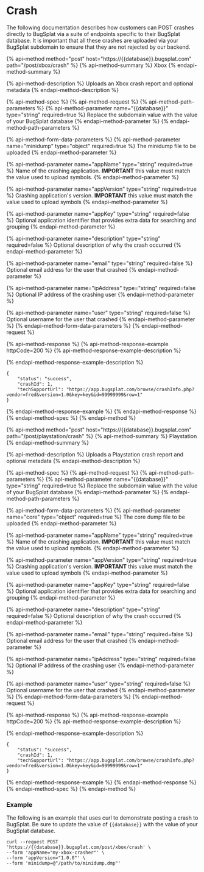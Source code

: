 # Crash

The following documentation describes how customers can POST crashes directly to BugSplat via a suite of endpoints specific to their BugSplat database. It is important that all these crashes are uploaded via your BugSplat subdomain to ensure that they are not rejected by our backend.

{% api-method method="post" host="https://{{database}}.bugsplat.com" path="/post/xbox/crash" %}
{% api-method-summary %}
Xbox
{% endapi-method-summary %}

{% api-method-description %}
Uploads an Xbox crash report and optional metadata
{% endapi-method-description %}

{% api-method-spec %}
{% api-method-request %}
{% api-method-path-parameters %}
{% api-method-parameter name="{{database}}" type="string" required=true %}
Replace the subdomain value  with the value of your BugSplat database
{% endapi-method-parameter %}
{% endapi-method-path-parameters %}

{% api-method-form-data-parameters %}
{% api-method-parameter name="minidump" type="object" required=true %}
The minidump file to be uploaded
{% endapi-method-parameter %}

{% api-method-parameter name="appName" type="string" required=true %}
Name of the crashing application. **IMPORTANT** this value must match the value used to upload symbols.
{% endapi-method-parameter %}

{% api-method-parameter name="appVersion" type="string" required=true %}
Crashing application's version. **IMPORTANT** this value must match the value used to upload symbols
{% endapi-method-parameter %}

{% api-method-parameter name="appKey" type="string" required=false %}
Optional application identifier that provides extra data for searching and grouping
{% endapi-method-parameter %}

{% api-method-parameter name="description" type="string" required=false %}
Optional description of why the crash occurred
{% endapi-method-parameter %}

{% api-method-parameter name="email" type="string" required=false %}
Optional email address for the user that crashed
{% endapi-method-parameter %}

{% api-method-parameter name="ipAddress" type="string" required=false %}
Optional IP address of the crashing user
{% endapi-method-parameter %}

{% api-method-parameter name="user" type="string" required=false %}
Optional username for the user that crashed
{% endapi-method-parameter %}
{% endapi-method-form-data-parameters %}
{% endapi-method-request %}

{% api-method-response %}
{% api-method-response-example httpCode=200 %}
{% api-method-response-example-description %}

{% endapi-method-response-example-description %}

```text
{
    "status": "success",
    "crashId": 1,
    "techSupportUrl": "https://app.bugsplat.com/browse/crashInfo.php?vendor=fred&version=1.0&key=key&id=99999999&row=1"
}
```
{% endapi-method-response-example %}
{% endapi-method-response %}
{% endapi-method-spec %}
{% endapi-method %}

{% api-method method="post" host="https://{{database}}.bugsplat.com" path="/post/playstation/crash" %}
{% api-method-summary %}
Playstation
{% endapi-method-summary %}

{% api-method-description %}
Uploads a Playstation crash report and optional metadata
{% endapi-method-description %}

{% api-method-spec %}
{% api-method-request %}
{% api-method-path-parameters %}
{% api-method-parameter name="{{database}}" type="string" required=true %}
Replace the subdomain value  with the value of your BugSplat database
{% endapi-method-parameter %}
{% endapi-method-path-parameters %}

{% api-method-form-data-parameters %}
{% api-method-parameter name="core" type="object" required=true %}
The core dump file to be uploaded
{% endapi-method-parameter %}

{% api-method-parameter name="appName" type="string" required=true %}
Name of the crashing application. **IMPORTANT** this value must match the value used to upload symbols.
{% endapi-method-parameter %}

{% api-method-parameter name="appVersion" type="string" required=true %}
Crashing application's version. **IMPORTANT** this value must match the value used to upload symbols
{% endapi-method-parameter %}

{% api-method-parameter name="appKey" type="string" required=false %}
Optional application identifier that provides extra data for searching and grouping
{% endapi-method-parameter %}

{% api-method-parameter name="description" type="string" required=false %}
Optional description of why the crash occurred
{% endapi-method-parameter %}

{% api-method-parameter name="email" type="string" required=false %}
Optional email address for the user that crashed
{% endapi-method-parameter %}

{% api-method-parameter name="ipAddress" type="string" required=false %}
Optional IP address of the crashing user
{% endapi-method-parameter %}

{% api-method-parameter name="user" type="string" required=false %}
Optional username for the user that crashed
{% endapi-method-parameter %}
{% endapi-method-form-data-parameters %}
{% endapi-method-request %}

{% api-method-response %}
{% api-method-response-example httpCode=200 %}
{% api-method-response-example-description %}

{% endapi-method-response-example-description %}

```text
{
    "status": "success",
    "crashId": 1,
    "techSupportUrl": "https://app.bugsplat.com/browse/crashInfo.php?vendor=fred&version=1.0&key=key&id=99999999&row=1"
}
```
{% endapi-method-response-example %}
{% endapi-method-response %}
{% endapi-method-spec %}
{% endapi-method %}

### Example

The following is an example that uses curl to demonstrate posting a crash to BugSplat. Be sure to update the value of `{{database}}` with the value of your BugSplat database.

```text
curl --request POST 'https://{{database}}.bugsplat.com/post/xbox/crash' \
--form 'appName="my-xbox-crasher"' \
--form 'appVersion="1.0.0"' \
--form 'minidump=@"/path/to/minidump.dmp"'
```

